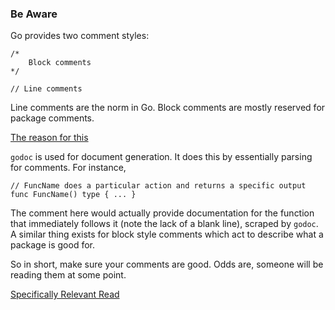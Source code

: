 ### Be Aware

Go provides two comment styles:

```
/* 
    Block comments
*/

// Line comments
```

Line comments are the norm in Go. Block comments are mostly reserved for package
comments.

[The reason for this](https://pkg.go.dev/cmd/go#hdr-Show_documentation_for_package_or_symbol)

`godoc` is used for document generation. It does this by essentially parsing for
comments. For instance, 
```
// FuncName does a particular action and returns a specific output
func FuncName() type { ... }
```

The comment here would actually provide documentation for the function that
immediately follows it (note the lack of a blank line), scraped by `godoc`. A
similar thing exists for block style comments which act to describe what a
package is good for.

So in short, make sure your comments are good. Odds are, someone will be reading
them at some point.


[Specifically Relevant Read](https://go.dev/doc/effective_go#commentary)
